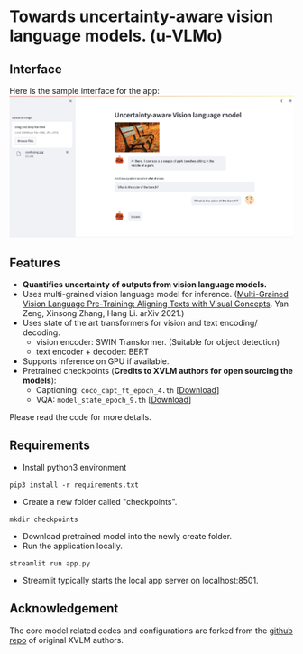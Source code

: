 # Towards uncertainty-aware vision language models. (u-VLMo)

## Interface
Here is the sample interface for the app:
![uVLM Interface](interface.png)
## Features
- **Quantifies uncertainty of outputs from vision language models.**
- Uses multi-grained vision language model for inference. ([Multi-Grained Vision Language Pre-Training: Aligning Texts with Visual Concepts](https://arxiv.org/abs/2111.08276). Yan Zeng, Xinsong Zhang, Hang Li. arXiv 2021.)
- Uses state of the art transformers for vision and text encoding/ decoding. 
    - vision encoder: SWIN Transformer. (Suitable for object detection)
    - text encoder + decoder: BERT
- Supports inference on GPU if available.
- Pretrained checkpoints (**Credits to XVLM authors for open sourcing the models**):
  - Captioning: ```coco_capt_ft_epoch_4.th``` [[Download](https://drive.google.com/drive/folders/15Ymsay477QKo3PWOt9cwjWpiII5RQaH8)]
  - VQA: ```model_state_epoch_9.th``` [[Download](https://drive.google.com/drive/folders/1tRKlCVMvkRquad7kMp4JVEbaKG-Ho8To)]


Please read the code for more details. 

## Requirements
- Install python3 environment
```
pip3 install -r requirements.txt
```
- Create a new folder called "checkpoints".
```
mkdir checkpoints
```
- Download pretrained model into the newly create folder.
- Run the application locally.
```
streamlit run app.py
```

- Streamlit typically starts the local app server on localhost:8501.

## Acknowledgement
The core model related codes and configurations are forked from the [github repo](https://github.com/zengyan-97/X-VLM) of original XVLM authors.